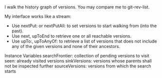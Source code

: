 I walk the history graph of versions. You may compare me to git-rev-list.

My interface works like a stream:
- Use nextPut: or nextPutAll: to set versions to start walking from (into the past).
- Use next, upToEnd to retrieve one or all reachable versions.
- Use upTo:, upToAnyOf: to retrieve a list of versions that does not include any of the given versions and none of their ancestors.

Instance Variables
	searchFrontier:		collection of pending versions to visit
	seen:		already visited versions
	sinkVersions:		versions whose parents shall not be inspected further
	sourceVersions:		versions from which the search starts